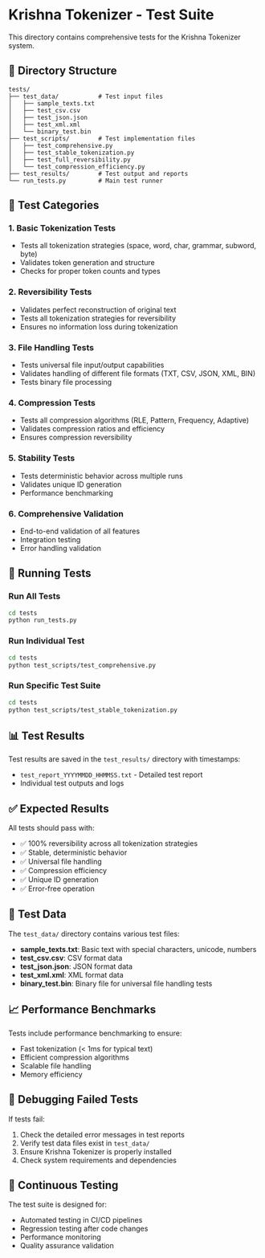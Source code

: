 # Krishna Tokenizer - Test Suite

This directory contains comprehensive tests for the Krishna Tokenizer system.

## 📁 Directory Structure

```
tests/
├── test_data/           # Test input files
│   ├── sample_texts.txt
│   ├── test_csv.csv
│   ├── test_json.json
│   ├── test_xml.xml
│   └── binary_test.bin
├── test_scripts/        # Test implementation files
│   ├── test_comprehensive.py
│   ├── test_stable_tokenization.py
│   ├── test_full_reversibility.py
│   └── test_compression_efficiency.py
├── test_results/        # Test output and reports
└── run_tests.py         # Main test runner
```

## 🧪 Test Categories

### 1. **Basic Tokenization Tests**
- Tests all tokenization strategies (space, word, char, grammar, subword, byte)
- Validates token generation and structure
- Checks for proper token counts and types

### 2. **Reversibility Tests**
- Validates perfect reconstruction of original text
- Tests all tokenization strategies for reversibility
- Ensures no information loss during tokenization

### 3. **File Handling Tests**
- Tests universal file input/output capabilities
- Validates handling of different file formats (TXT, CSV, JSON, XML, BIN)
- Tests binary file processing

### 4. **Compression Tests**
- Tests all compression algorithms (RLE, Pattern, Frequency, Adaptive)
- Validates compression ratios and efficiency
- Ensures compression reversibility

### 5. **Stability Tests**
- Tests deterministic behavior across multiple runs
- Validates unique ID generation
- Performance benchmarking

### 6. **Comprehensive Validation**
- End-to-end validation of all features
- Integration testing
- Error handling validation

## 🚀 Running Tests

### Run All Tests
```bash
cd tests
python run_tests.py
```

### Run Individual Test
```bash
cd tests
python test_scripts/test_comprehensive.py
```

### Run Specific Test Suite
```bash
cd tests
python test_scripts/test_stable_tokenization.py
```

## 📊 Test Results

Test results are saved in the `test_results/` directory with timestamps:
- `test_report_YYYYMMDD_HHMMSS.txt` - Detailed test report
- Individual test outputs and logs

## ✅ Expected Results

All tests should pass with:
- ✅ 100% reversibility across all tokenization strategies
- ✅ Stable, deterministic behavior
- ✅ Universal file handling
- ✅ Compression efficiency
- ✅ Unique ID generation
- ✅ Error-free operation

## 🔧 Test Data

The `test_data/` directory contains various test files:
- **sample_texts.txt**: Basic text with special characters, unicode, numbers
- **test_csv.csv**: CSV format data
- **test_json.json**: JSON format data  
- **test_xml.xml**: XML format data
- **binary_test.bin**: Binary file for universal file handling tests

## 📈 Performance Benchmarks

Tests include performance benchmarking to ensure:
- Fast tokenization (< 1ms for typical text)
- Efficient compression algorithms
- Scalable file handling
- Memory efficiency

## 🐛 Debugging Failed Tests

If tests fail:
1. Check the detailed error messages in test reports
2. Verify test data files exist in `test_data/`
3. Ensure Krishna Tokenizer is properly installed
4. Check system requirements and dependencies

## 🔄 Continuous Testing

The test suite is designed for:
- Automated testing in CI/CD pipelines
- Regression testing after code changes
- Performance monitoring
- Quality assurance validation
